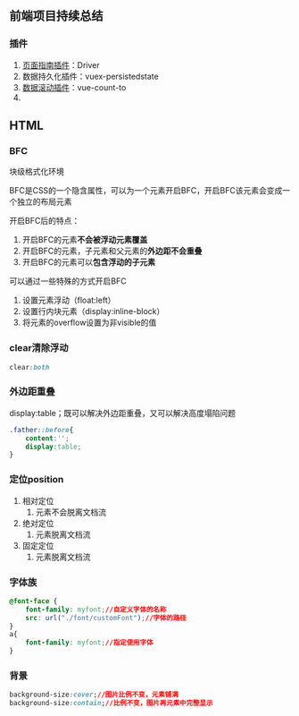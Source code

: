 ## 前端项目持续总结

### 插件

1. [页面指南插件](https://kamranahmed.info/driver.js/#single-element-no-popover)：Driver
2. 数据持久化插件：vuex-persistedstate
3. [数据滚动插件](https://www.cnblogs.com/tuspring/p/9801603.html)：vue-count-to
4. 

## HTML

### BFC

块级格式化环境

BFC是CSS的一个隐含属性，可以为一个元素开启BFC，开启BFC该元素会变成一个独立的布局元素

开启BFC后的特点：

1. 开启BFC的元素**不会被浮动元素覆盖**
2. 开启BFC的元素，子元素和父元素的**外边距不会重叠**
3. 开启BFC的元素可以**包含浮动的子元素**

可以通过一些特殊的方式开启BFC

1. 设置元素浮动（float:left）
2. 设置行内块元素（display:inline-block）
3. 将元素的overflow设置为非visible的值

### clear清除浮动

```css
clear:both
```

### 外边距重叠

display:table；既可以解决外边距重叠，又可以解决高度塌陷问题

```css
.father::before{
    content:'';
    display:table;
}
```

### 定位position

1. 相对定位
   1. 元素不会脱离文档流
2. 绝对定位
   1. 元素脱离文档流
3. 固定定位
   1. 元素脱离文档流

### 字体族

```css
@font-face {
    font-family: myfont;//自定义字体的名称
    src: url("./font/customFont");//字体的路径
}
a{
    font-family: myfont;//指定使用字体
}
```

### 背景

```css
background-size:cover;//图片比例不变，元素铺满
background-size:contain;//比例不变，图片再元素中完整显示
```

